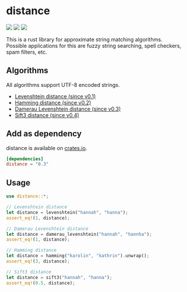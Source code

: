 # distance 
[![](https://travis-ci.org/mbrlabs/distance.svg?branch=master)](https://travis-ci.org/mbrlabs/distance) 
[![](https://img.shields.io/crates/v/distance.svg)](https://crates.io/crates/distance)
[![](https://img.shields.io/badge/docs-v0.3.0-blue.svg)](https://mbrlabs.github.io/distance)

This is a rust library for approximate string matching algorithms.   
Possible applications for this are fuzzy string searching, spell checkers, spam filters, etc.

## Algorithms
All algorithms support UTF-8 encoded strings.

- [Levenshtein distance (since v0.1)](https://en.wikipedia.org/wiki/Levenshtein_distance) 
- [Hamming distance (since v0.2)](https://en.wikipedia.org/wiki/Hamming_distance)
- [Damerau Levenshtein distance (since v0.3)](https://en.wikipedia.org/wiki/Damerau%E2%80%93Levenshtein_distance)
- [Sift3 distance (since v0.4)](http://siderite.blogspot.com/2007/04/super-fast-and-accurate-string-distance.html)

## Add as dependency
distance is available on [crates.io](https://crates.io/crates/distance).

```toml
[dependencies]
distance = "0.3"
```

## Usage
```rust
use distance::*; 

// Levenshtein distance
let distance = levenshtein("hannah", "hanna");   
assert_eq!(1, distance);

// Damerau Levenshtein distance
let distance = damerau_levenshtein("hannah", "hannha");   
assert_eq!(1, distance);

// Hamming distance
let distance = hamming("karolin", "kathrin").unwrap();   
assert_eq!(3, distance);

// Sift3 distance
let distance = sift3("hannah", "hanna");
assert_eq!(0.5, distance);
```